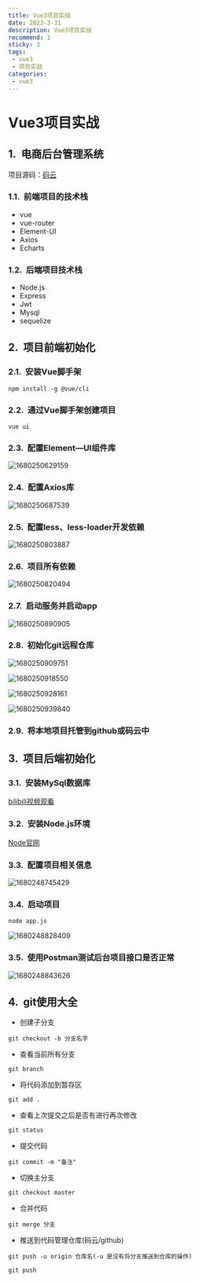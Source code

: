 ```yaml
---
title: Vue3项目实战
date: 2023-3-31
description: Vue3项目实战
recommend: 1
sticky: 3
tags:
 - vue3
 - 项目实战
categories:
 - vue3
---
```

<style type="text/css">
    h1 { counter-reset: h2counter; }
    h2 { counter-reset: h3counter; }
    h3 { counter-reset: h4counter; }
    h4 { counter-reset: h5counter; }
    h5 { counter-reset: h6counter; }
    h6 { }
    h2:before {
      counter-increment: h2counter;
      content: counter(h2counter) ".\0000a0\0000a0";
    }
    h3:before {
      counter-increment: h3counter;
      content: counter(h2counter) "."
                counter(h3counter) ".\0000a0\0000a0";
    }
    h4:before {
      counter-increment: h4counter;
      content: counter(h2counter) "."
                counter(h3counter) "."
                counter(h4counter) ".\0000a0\0000a0";
    }
    h5:before {
      counter-increment: h5counter;
      content: counter(h2counter) "."
                counter(h3counter) "."
                counter(h4counter) "."
                counter(h5counter) ".\0000a0\0000a0";
    }
    h6:before {
      counter-increment: h6counter;
      content: counter(h2counter) "."
                counter(h3counter) "."
                counter(h4counter) "."
                counter(h5counter) "."
                counter(h6counter) ".\0000a0\0000a0";
    }
</style>

# Vue3项目实战

## 电商后台管理系统

项目源码：[码云](https://gitee.com/ran_yong/vue_shop)

### 前端项目的技术栈

- vue
- vue-router
- Element-UI
- Axios
- Echarts

### 后端项目技术栈

- Node.js
- Express
- Jwt
- Mysql
- sequelize

## 项目前端初始化

### 安装Vue脚手架

```shell
npm install -g @vue/cli
```

### 通过Vue脚手架创建项目

```shell
vue ui
```

### 配置Element—UI组件库

![1680250629159](image/Vue3项目实战/1680250629159.png)

### 配置Axios库

![1680250687539](image/Vue3项目实战/1680250687539.png)

### 配置less、less-loader开发依赖

![1680250803887](image/Vue3项目实战/1680250803887.png)

### 项目所有依赖

![1680250820494](image/Vue3项目实战/1680250820494.png)

### 启动服务并启动app

![1680250890905](image/Vue3项目实战/1680250890905.png)

### 初始化git远程仓库

![1680250909751](image/Vue3项目实战/1680250909751.png)

![1680250918550](image/Vue3项目实战/1680250918550.png)

![1680250928161](image/Vue3项目实战/1680250928161.png)

![1680250939840](image/Vue3项目实战/1680250939840.png)

### 将本地项目托管到github或码云中

## 项目后端初始化

### 安装MySql数据库

[bilibili视频观看](https://www.bilibili.com/video/BV1E7411c7M8?p=9&spm_id_from=pageDriver)

### 安装Node.js环境

[Node官网](https://nodejs.org/zh-cn/)

### 配置项目相关信息

![1680248745429](image/Vue3项目实战/1680248745429.png)

### 启动项目

```shell
node app.js
```

![1680248828409](image/Vue3项目实战/1680248828409.png)

### 使用Postman测试后台项目接口是否正常

![1680248843626](image/Vue3项目实战/1680248843626.png)

## git使用大全

- 创建子分支

`git checkout -b 分支名字`

- 查看当前所有分支

`git branch`

- 将代码添加到暂存区

`git add .`

- 查看上次提交之后是否有进行再次修改

`git status`

- 提交代码

`git commit -m "备注"`

- 切换主分支

`git checkout master`

- 合并代码

`git merge 分支`

- 推送到代码管理仓库(码云/github)

`git push -u origin 仓库名(-u 是没有将分支推送到仓库的操作)`

`git push`
